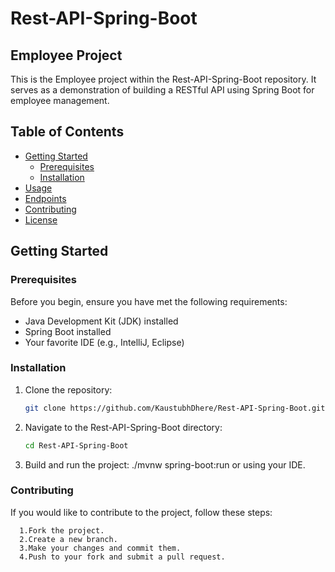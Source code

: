 # Rest-API-Spring-Boot

## Employee Project

This is the Employee project within the Rest-API-Spring-Boot repository. It serves as a demonstration of building a RESTful API using Spring Boot for employee management.

## Table of Contents

- [Getting Started](#getting-started)
  - [Prerequisites](#prerequisites)
  - [Installation](#installation)
- [Usage](#usage)
- [Endpoints](#endpoints)
- [Contributing](#contributing)
- [License](#license)

## Getting Started

### Prerequisites

Before you begin, ensure you have met the following requirements:

- Java Development Kit (JDK) installed
- Spring Boot installed
- Your favorite IDE (e.g., IntelliJ, Eclipse)

### Installation

1. Clone the repository:

   ```bash
   git clone https://github.com/KaustubhDhere/Rest-API-Spring-Boot.git
2. Navigate to the Rest-API-Spring-Boot directory:

    ```bash
    cd Rest-API-Spring-Boot
    
3. Build and run the project: ./mvnw spring-boot:run
    or using your IDE.

  ### Contributing
   If you would like to contribute to the project, follow these steps:

      1.Fork the project.
      2.Create a new branch.
      3.Make your changes and commit them.
      4.Push to your fork and submit a pull request.


